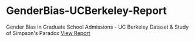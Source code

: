 # GenderBias-UCBerkeley-Report
Gender Bias In Graduate School Admissions - UC Berkeley Dataset &amp; Study of Simpson's Paradox
[View Report](https://rawgit.com/amitrajitbose/GenderBias-UCBerkeley-Report/master/ProjectReport.html)